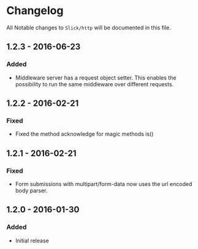 # Changelog

All Notable changes to `Slick/http` will be documented in this file.

## 1.2.3 - 2016-06-23

### Added
- Middleware server has a request object setter. This enables the possibility
  to run the same middleware over different requests.

## 1.2.2 - 2016-02-21

### Fixed
- Fixed the method acknowledge for magic methods is<Method>()

## 1.2.1 - 2016-02-21

### Fixed
- Form submissions with multipart/form-data now uses the url encoded body parser.

## 1.2.0 - 2016-01-30

### Added
- Initial release